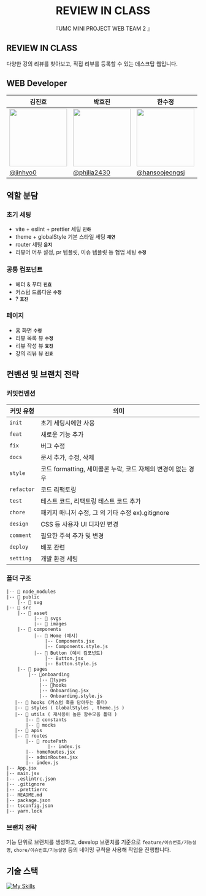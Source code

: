 <div align="center">

  # REVIEW IN CLASS

 『UMC MINI PROJECT WEB TEAM 2 』
</div>

## REVIEW IN CLASS
다양한 강의 리뷰를 찾아보고, 직접 리뷰를 등록할 수 있는 데스크탑 웹입니다.
## WEB Developer
| <center>김진효</center>| <center>박효진</center>| <center>한수정</center>| 
| -------------------------------------------------------------------------------------------------- | ------------------------------------------------------------------------------------------------------- | ------------------------------------------------------------------------------------------------- | 
| <center> <img width="150px" src="https://avatars.githubusercontent.com/u/150879545?v=4" /></center> | <center><img width="150px" src="https://avatars.githubusercontent.com/u/139054208?v=4" /></center> | <center><img width="150px" src="https://avatars.githubusercontent.com/u/90364839?v=4" /></center> |
| [@jinhyo0](https://github.com/jinhyo0) | [@phjlia2430](https://github.com/phjlia2430)| [@hansoojeongsj](https://github.com/hansoojeongsj) |


## 역할 분담

### 초기 세팅
- vite + eslint + prettier 세팅 **`민하`**
- theme + globalStyle 기본 스타일 세팅 **`채연`**
- router 세팅 **`윤지`**
- 리뷰어 어푸 설정, pr 템플릿, 이슈 템플릿 등 협업 세팅 **`수정`**

### 공통 컴포넌트
- 헤더 & 푸터 **`진효`**
- 커스텀 드롭다운 **`수정`**
- ? **`효진`**


### 페이지
- 홈 화면 **`수정`**
- 리뷰 목록 뷰 **`수정`**
- 리뷰 작성 뷰 **`효진`**
- 강의 리뷰 뷰 **`진효`**


## 컨벤션 및 브랜치 전략

### 커밋컨벤션

| 커밋 유형  | 의미                                                                                  |
| ---------- | ------------------------------------------------------------------------------------- |
| `init`     | 초기 세팅시에만 사용                             |
| `feat`     | 새로운 기능 추가                             |
| `fix`      | 버그 수정                   |
| `docs`     | 문서 추가, 수정, 삭제                                                          |
| `style`    | 코드 formatting, 세미콜론 누락, 코드 자체의 변경이 없는 경우 |
| `refactor` | 코드 리팩토링       |
| `test`     | 테스트 코드, 리팩토링 테스트 코드 추가                                                |
| `chore`    | 패키지 매니저 수정, 그 외 기타 수정 ex).gitignore                    |
| `design`   | CSS 등 사용자 UI 디자인 변경                                                          |
| `comment`  | 필요한 주석 추가 및 변경                                                              |
| `deploy`   | 배포 관련 |
| `setting`   | 개발 환경 세팅                                                         |

### 폴더 구조

```plaintext
|-- 📁 node_modules
|-- 📁 public
    |-- 📁 svg
|-- 📁 src
    |-- 📁 asset
	      |-- 📁 svgs
	      |-- 📁 images
    |-- 📁 components
          |-- 📁 Home (예시)
              |-- Components.jsx
              |-- Components.style.js
          |-- 📁 Button (예시 컴포넌트)
              |-- Button.jsx
              |-- Button.style.js
    |-- 📁 pages
   	    |-- 📁onboarding
            |-- 📁types
            |-- 📁hooks
            |-- Onboarding.jsx
            |-- Onboarding.style.js
   |-- 📁 hooks (커스텀 훅을 담아두는 폴더)
   |-- 📁 styles ( GlobalStyles , theme.js )
   |-- 📁 utils ( 재사용이 높은 함수모음 폴더 )
       |-- 📁 constants
       |-- 📁 mocks
   |-- 📁 apis
   |-- 📁 routes
       |-- 📁 routePath
		       |-- index.js
       |-- homeRoutes.jsx
       |-- adminRoutes.jsx
       |-- index.js
|-- App.jsx
|-- main.jsx
|-- .eslintrc.json
|-- .gitignore
|-- .prettierrc
|-- README.md
|-- package.json
|-- tsconfig.json
|-- yarn.lock
```

### 브랜치 전략
기능 단위로 브랜치를 생성하고, develop 브랜치를 기준으로 `feature/이슈번호/기능설명`, `chore/이슈번호/기능설명` 등의 네이밍 규칙을 사용해 작업을 진행합니다.


## 기술 스택
[![My Skills](https://skillicons.dev/icons?i=html,css,react,js,styled-components)](https://skillicons.dev)
